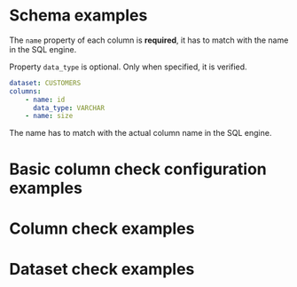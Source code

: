 # Schema examples

The `name` property of each column is **required**, it has to match with the name in the SQL engine.

Property `data_type` is optional.  Only when specified, it is verified.

```yaml
dataset: CUSTOMERS
columns:
    - name: id
      data_type: VARCHAR
    - name: size
```

The name has to match with the actual column name in the SQL engine.

# Basic column check configuration examples

# Column check examples

# Dataset check examples
